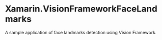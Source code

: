 # Xamarin.VisionFrameworkFaceLandmarks

A sample application of face landmarks detection using Vision Framework.
